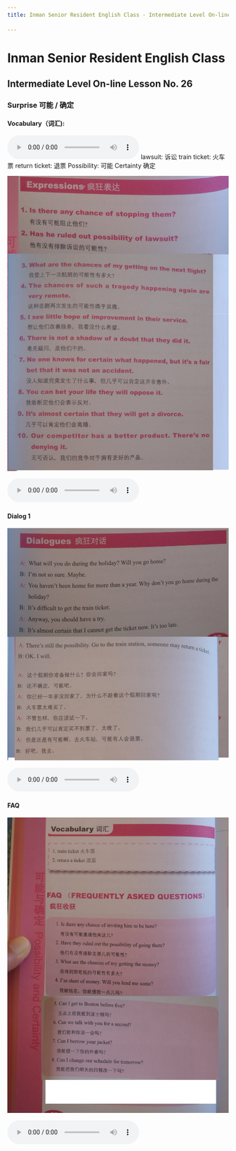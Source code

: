```yaml
---
title: Inman Senior Resident English Class - Intermediate Level On-line Lesson No. 26

---
```

# Inman Senior Resident English Class
## Intermediate Level On-line Lesson No. 26
### Surprise 可能 / 确定

#### Vocabulary（词汇):
<audio controls>
  <source src="/26vocab.mp3" type="audio/mpeg">
  Your browser does not support the audio element.
</audio>
lawsuit: 		诉讼
train ticket: 	火车票
return ticket:	退票
Possibility:		可能	
Certainty		确定

![Expressions](/26expressions.jpg)

<audio controls>
  <source src="/26expressions.mp3" type="audio/mpeg">
  Your browser does not support the audio element.
</audio>

#### Dialog 1

![Dialog 1](/26dialog1.jpg)

<audio controls>
  <source src="/26dialog1.mp3" type="audio/mpeg">
  Your browser does not support the audio element.
</audio>

#### FAQ

![FAQ](/26FAQ.jpg)

<audio controls>
  <source src="/26FAQ.mp3" type="audio/mpeg">
  Your browser does not support the audio element.
</audio>
